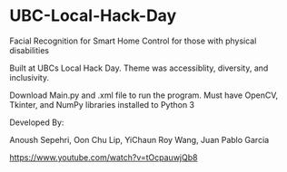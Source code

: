 # UBC-Local-Hack-Day
Facial Recognition for Smart Home Control for those with physical disabilities

Built at UBCs Local Hack Day. Theme was accessiblity, diversity, and inclusivity. 

Download Main.py and .xml file to run the program. Must have OpenCV, Tkinter, and NumPy libraries installed to Python 3

Developed By:

Anoush Sepehri, 
Oon Chu Lip, 
YiChaun Roy Wang, 
Juan Pablo Garcia


https://www.youtube.com/watch?v=tOcpauwjQb8
